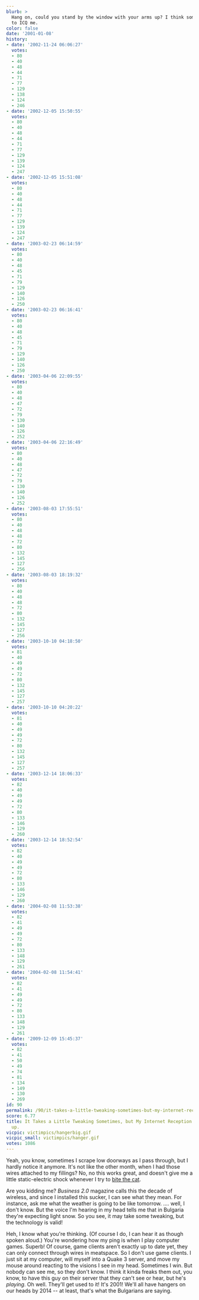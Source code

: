 ```yaml
---
blurb: >
  Hang on, could you stand by the window with your arms up? I think someone is trying
  to ICQ me.
color: false
date: '2001-01-08'
history:
- date: '2002-11-24 06:06:27'
  votes:
  - 80
  - 40
  - 48
  - 44
  - 71
  - 77
  - 129
  - 138
  - 124
  - 246
- date: '2002-12-05 15:50:55'
  votes:
  - 80
  - 40
  - 48
  - 44
  - 71
  - 77
  - 129
  - 139
  - 124
  - 247
- date: '2002-12-05 15:51:08'
  votes:
  - 80
  - 40
  - 48
  - 44
  - 71
  - 77
  - 129
  - 139
  - 124
  - 247
- date: '2003-02-23 06:14:59'
  votes:
  - 80
  - 40
  - 48
  - 45
  - 71
  - 79
  - 129
  - 140
  - 126
  - 250
- date: '2003-02-23 06:16:41'
  votes:
  - 80
  - 40
  - 48
  - 45
  - 71
  - 79
  - 129
  - 140
  - 126
  - 250
- date: '2003-04-06 22:09:55'
  votes:
  - 80
  - 40
  - 48
  - 47
  - 72
  - 79
  - 130
  - 140
  - 126
  - 252
- date: '2003-04-06 22:16:49'
  votes:
  - 80
  - 40
  - 48
  - 47
  - 72
  - 79
  - 130
  - 140
  - 126
  - 252
- date: '2003-08-03 17:55:51'
  votes:
  - 80
  - 40
  - 48
  - 48
  - 72
  - 80
  - 132
  - 145
  - 127
  - 256
- date: '2003-08-03 18:19:32'
  votes:
  - 80
  - 40
  - 48
  - 48
  - 72
  - 80
  - 132
  - 145
  - 127
  - 256
- date: '2003-10-10 04:18:50'
  votes:
  - 81
  - 40
  - 49
  - 49
  - 72
  - 80
  - 132
  - 145
  - 127
  - 257
- date: '2003-10-10 04:20:22'
  votes:
  - 81
  - 40
  - 49
  - 49
  - 72
  - 80
  - 132
  - 145
  - 127
  - 257
- date: '2003-12-14 18:06:33'
  votes:
  - 82
  - 40
  - 49
  - 49
  - 72
  - 80
  - 133
  - 146
  - 129
  - 260
- date: '2003-12-14 18:52:54'
  votes:
  - 82
  - 40
  - 49
  - 49
  - 72
  - 80
  - 133
  - 146
  - 129
  - 260
- date: '2004-02-08 11:53:38'
  votes:
  - 82
  - 41
  - 49
  - 49
  - 72
  - 80
  - 133
  - 148
  - 129
  - 261
- date: '2004-02-08 11:54:41'
  votes:
  - 82
  - 41
  - 49
  - 49
  - 72
  - 80
  - 133
  - 148
  - 129
  - 261
- date: '2009-12-09 15:45:37'
  votes:
  - 82
  - 41
  - 50
  - 49
  - 74
  - 81
  - 134
  - 149
  - 130
  - 269
id: 90
permalink: /90/it-takes-a-little-tweaking-sometimes-but-my-internet-reception-has-gone-way-up/
score: 6.77
title: It Takes a Little Tweaking Sometimes, but My Internet Reception Has Gone Way
  up.
vicpic: victimpics/hangerbig.gif
vicpic_small: victimpics/hanger.gif
votes: 1086
---
```


Yeah, you know, sometimes I scrape low doorways as I pass through, but I
hardly notice it anymore. It's not like the other month, when I had
those wires attached to my fillings? No, no this works great, and
doesn't give me a little static-electric shock whenever I try to [bite
the cat](@/victim/19.md).

Are you kidding me? *Business 2.0* magazine calls this the decade of
wireless, and since I installed this sucker, I can see what they mean.
For instance, ask me what the weather is going to be like tomorrow. ....
well, I don't know. But the voice I'm hearing in my head tells me that
in Bulgaria they're expecting light snow. So you see, it may take some
tweaking, but the technology is valid!

Heh, I know what you're thinking. (Of course I do, I can hear it as
though spoken aloud.) You're wondering how my ping is when I play
computer games. Superb! Of course, game clients aren't exactly up to
date yet, they can only connect through wires in meatspace. So I don't
use game clients. I just sit at my computer, will myself into a Quake 3
server, and move my mouse around reacting to the visions I see in my
head. Sometimes I win. But nobody can see me, so they don't know. I
think it kinda freaks them out, you know, to have this guy on their
server that they can't see or hear, but he's *playing*. Oh well. They'll
get used to it! It's 2001! We'll all have hangers on our heads by 2014
-- at least, that's what the Bulgarians are saying.